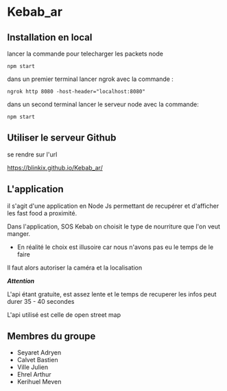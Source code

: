 # Kebab_ar

## Installation en local
lancer la commande pour telecharger les packets node
```
npm start   
```

dans un premier terminal lancer ngrok avec la commande : 
```
ngrok http 8080 -host-header="localhost:8080"
```

dans un second terminal lancer le serveur node avec la commande:
```
npm start
```

## Utiliser le serveur Github
se rendre sur l'url

https://blinkix.github.io/Kebab_ar/


## L'application

il s'agit d'une application en Node Js permettant de recupérer et d'afficher les fast food a proximité.

Dans l'application, SOS Kebab on choisit le type de nourriture que l'on veut manger.

* En réalité le choix est illusoire car nous n'avons pas eu le temps de le faire 

Il faut alors autoriser la caméra et la localisation

***Attention***

L'api étant gratuite, est assez lente et le temps de recuperer les infos peut durer 35 - 40 secondes  


L'api utilisé est celle de open street map


## Membres du groupe

* Seyaret Adryen
* Calvet Bastien
* Ville Julien
* Ehrel Arthur
* Kerihuel Meven 